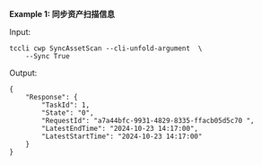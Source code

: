 **Example 1: 同步资产扫描信息**



Input: 

```
tccli cwp SyncAssetScan --cli-unfold-argument  \
    --Sync True
```

Output: 
```
{
    "Response": {
        "TaskId": 1,
        "State": "0",
        "RequestId": "a7a44bfc-9931-4829-8335-ffacb05d5c70 ",
        "LatestEndTime": "2024-10-23 14:17:00",
        "LatestStartTime": "2024-10-23 14:17:00"
    }
}
```

